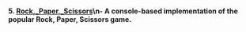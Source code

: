 #### 5. [Rock,_Paper,_Scissors](5.Rock,_Paper,_Scissors/)\n- A console-based implementation of the popular Rock, Paper, Scissors game.
